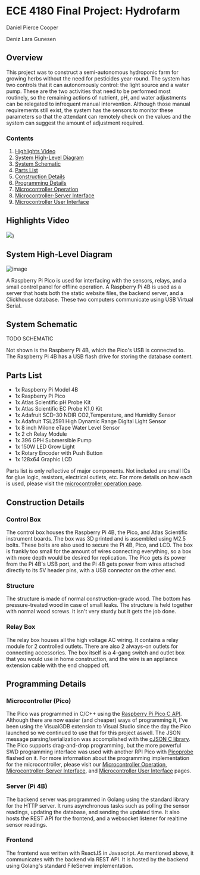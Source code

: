 # ECE 4180 Final Project: Hydrofarm

Daniel Pierce Cooper

Deniz Lara Gunesen

## Overview

This project was to construct a semi-autonomous hydroponic farm for growing herbs without the need for pesticides year-round. The system has two controls that it can autonomously control: the light source and a water pump. These are the two activities that need to be performed most routinely, so the remaining actions of nutrient, pH, and water adjustments can be relegated to infrequent manual intervention. Although those manual requirements still exist, the system has the sensors to monitor these parameters so that the attendant can remotely check on the values and the system can suggest the amount of adjustment required.

### Contents

1. [Highlights Video](#highlights-video)
2. [System High-Level Diagram](#system-high-level-diagram)
3. [System Schematic](#system-schematic)
4. [Parts List](#parts-list)
5. [Construction Details](#construction-details)
6. [Programming Details](#programming-details)
7. [Microcontroller Operation](https://github.com/danielcbailey/HydroponicsProject/blob/main/docs/Microcontroller_operation.md)
8. [Microcontroller-Server Interface](https://github.com/danielcbailey/HydroponicsProject/blob/main/docs/Microcontroller-Server_Interface.md)
9. [Microcontroller User Interface](https://github.com/danielcbailey/HydroponicsProject/blob/main/docs/Microcontroller-User_Actions.md)

## Highlights Video

[<img src="https://img.youtube.com/vi/q4DIJgzh-Gc/0.jpg">)](https://www.youtube.com/watch?v=q4DIJgzh-Gc)

## System High-Level Diagram

![image](https://github.com/danielcbailey/HydroponicsProject/assets/9934819/059ead7f-0ccd-4f65-831f-1820206b267e)

A Raspberry Pi Pico is used for interfacing with the sensors, relays, and a small control panel for offline operation. A Raspberry Pi 4B is used as a server that hosts both the static website files, the backend server, and a Clickhouse database. These two computers communicate using USB Virtual Serial.

## System Schematic

TODO SCHEMATIC

Not shown is the Raspberry Pi 4B, which the Pico's USB is connected to. The Raspberry Pi 4B has a USB flash drive for storing the database content.

## Parts List

- 1x Raspberry Pi Model 4B
- 1x Raspberry Pi Pico
- 1x Atlas Scientific pH Probe Kit
- 1x Atlas Scientific EC Probe K1.0 Kit
- 1x Adafruit SCD-30 NDIR CO2,Temperature, and Humidity Sensor
- 1x Adafruit TSL2591 High Dynamic Range Digital Light Sensor
- 1x 8 inch Milone eTape Water Level Sensor
- 1x 2 ch Relay Module
- 1x 396 GPH Submersible Pump
- 1x 150W LED Grow Light
- 1x Rotary Encoder with Push Button
- 1x 128x64 Graphic LCD

Parts list is only reflective of major components. Not included are small ICs for glue logic, resistors, electrical outlets, etc. For more details on how each is used, please visit the [microcontroller operation page](https://github.com/danielcbailey/HydroponicsProject/blob/main/docs/Microcontroller_operation.md).

## Construction Details

### Control Box

The control box houses the Raspberry Pi 4B, the Pico, and Atlas Scientific instrument boards. The box was 3D printed and is assembled using M2.5 bolts. These bolts are also used to secure the Pi 4B, Pico, and LCD. The box is frankly too small for the amount of wires connecting everything, so a box with more depth would be desired for replication. The Pico gets its power from the Pi 4B's USB port, and the Pi 4B gets power from wires attached directly to its 5V header pins, with a USB connector on the other end.

### Structure

The structure is made of normal construction-grade wood. The bottom has pressure-treated wood in case of small leaks. The structure is held together with normal wood screws. It isn't very sturdy but it gets the job done.

### Relay Box

The relay box houses all the high voltage AC wiring. It contains a relay module for 2 controlled outlets. There are also 2 always-on outlets for connecting accessories. The box itself is a 4-gang switch and outlet box that you would use in home construction, and the wire is an appliance extension cable with the end chopped off.

## Programming Details

### Microcontroller (Pico)

The Pico was programmed in C/C++ using the [Raspberry Pi Pico C API](https://github.com/raspberrypi/pico-sdk). Although there are now easier (and cheaper) ways of programming it, I've been using the VisualGDB extension to Visual Studio since the day the Pico launched so we continued to use that for this project aswell. The JSON message parsing/serialization was accomplished with the [cJSON C library](https://github.com/DaveGamble/cJSON). The Pico supports drag-and-drop programming, but the more powerful SWD programming interface was used with another RPI Pico with [Picoprobe](https://github.com/raspberrypi/picoprobe) flashed on it. For more information about the programming implementation for the microcontroller, please visit our [Microcontroller Operation](https://github.com/danielcbailey/HydroponicsProject/blob/main/docs/Microcontroller_operation.md), [Microcontroller-Server Interface](https://github.com/danielcbailey/HydroponicsProject/blob/main/docs/Microcontroller-Server_Interface.md), and [Microcontroller User Interface](https://github.com/danielcbailey/HydroponicsProject/blob/main/docs/Microcontroller-User_Actions.md) pages.

### Server (Pi 4B)

The backend server was programmed in Golang using the standard library for the HTTP server. It runs asynchronous tasks such as polling the sensor readings, updating the database, and sending the updated time. It also hosts the REST API for the frontend, and a websocket listener for realtime sensor readings.

### Frontend

The frontend was written with ReactJS in Javascript. As mentioned above, it communicates with the backend via REST API. It is hosted by the backend using Golang's standard FileServer implementation.
